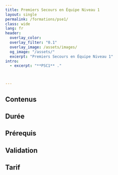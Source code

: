 ```yaml
---
title: Premiers Secours en Équipe Niveau 1
layout: single
permalink: /formations/pse1/
class: wide
lang: fr
header:   
  overlay_color: 
  overlay_filter: "0.1"
  overlay_image: /assets/images/
  og_image: "/assets/"
  excerpt: "Premiers Secours en Équipe Niveau 1"
intro:
  - excerpt: "**PSC1** ."



---
```

## Contenus

## Durée

## Prérequis

## Validation

## Tarif

